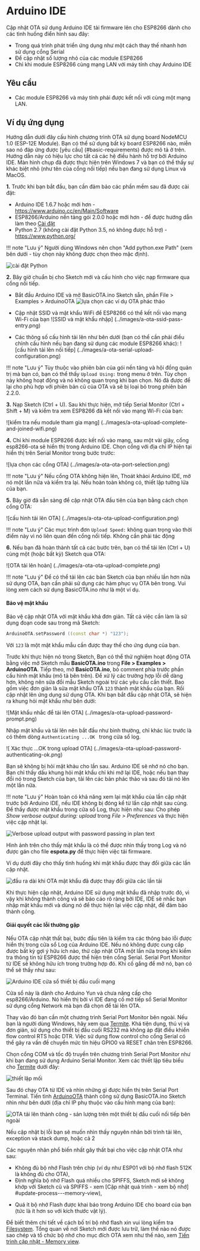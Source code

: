 # Arduino IDE

Cập nhật OTA sử dụng Arduino IDE tải firmware lên cho ESP8266 dành cho các tình huống điển hình sau đây:

- Trong quá trình phát triển ứng dụng như một cách thay thế nhanh hơn sử dụng cổng Serial
- Để cập nhật số lượng nhỏ của các module ESP8266
- Chỉ khi module ESP8266 cùng mạng LAN với máy tính chạy Arduino IDE

## Yêu cầu
- Các module ESP8266 và máy tính phải được kết nối với cùng một mạng LAN.

## Ví dụ ứng dụng

Hướng dẫn dưới đây cấu hình chương trình OTA sử dụng board NodeMCU 1.0 (ESP-12E Module). Bạn có thể sử dụng bất kỳ board ESP8266 nào, miễn sao nó đáp ứng được [yêu cầu] (#basic-requirements) được mô tả ở trên. Hướng dẫn này có hiệu lực cho tất cả các hệ điều hành hỗ trợ bởi Arduino IDE. Màn hình chụp đã được thực hiện trên Windows 7 và bạn có thể thấy sự khác biệt nhỏ (như tên của cổng nối tiếp) nếu bạn đang sử dụng Linux và MacOS.

**1.** Trước khi bạn bắt đầu, bạn cần đảm bảo các phần mềm sau đã được cài đặt:
- Arduino IDE 1.6.7 hoặc mới hơn - https://www.arduino.cc/en/Main/Software
- ESP8266/Arduino nền tảng gói 2.0.0 hoặc mới hơn - để được hướng dẫn làm theo [Cài đặt](../basic/install.md)
- Python 2.7 (không cài đặt Python 3.5, nó không được hỗ trợ) - https://www.python.org/

!!! note "Lưu ý"
    Người dùng Windows nên chọn "Add python.exe Path" (xem bên dưới - tùy chọn này không được chọn theo mặc định).

![cài đặt Python](../images/a-ota-python-configuration.png)

**2.** Bây giờ chuẩn bị cho Sketch mới và cấu hình cho việc  nạp firmware qua cổng nối tiếp.
- Bắt đầu Arduino IDE và mở BasicOTA.ino Sketch sẵn, phần File >  Examples > ArduinoOTA
![lựa chọn các ví dụ OTA phác thảo](../images/a-ota-sketch-selection.png)

- Cập nhật SSID và mật khẩu WiFi để ESP8266 có thể kết nối vào mạng Wi-Fi của bạn
![SSID và mật khẩu nhập] (../images/a-ota-ssid-pass-entry.png)
        
- Các thông số cấu hình tải lên như bên dưới (bạn có thể cần phải điều chỉnh cấu hình nếu bạn đang sử dụng các module ESP8266 khác):
! [cấu hình tải lên nối tiếp] (../images/a-ota-serial-upload-configuration.png)

!!! note "Lưu ý" 
    Tùy thuộc vào phiên bản của gói nền tảng và hội đồng quản trị mà bạn có, bạn có thể thấy `Upload Using:`  trong menu ở trên. Tùy chọn này không hoạt động và nó không quan trọng khi bạn chọn. Nó đã được để lại cho phù hợp với phiên bản cũ của OTA và sẽ bị loại bỏ trong phiên bản 2.2.0.

**3.** Nạp Sketch (Ctrl + U). Sau khi thực hiện, mở tiếp Serial Monitor (Ctrl + Shift + M) và kiểm tra xem ESP8266 đã kết nối vào mạng Wi-Fi của bạn:

![kiểm tra nếu module tham gia mạng] (../images/a-ota-upload-complete-and-joined-wifi.png)

**4.** Chỉ khi module ESP8266 được kết nối vào mạng, sau một vài giây, cổng esp8266-ota sẽ hiển thị trong Arduino IDE. Chọn cổng với địa chỉ IP hiện tại hiển thị trên Serial Monitor trong bước trước:

![lựa chọn các cổng OTA] (../images/a-ota-ota-port-selection.png)
    
 !!! note "Lưu ý" 
    Nếu cổng OTA không hiện lên, Thoát khảoi Arduino IDE, mở nó một lần nữa và kiểm tra lại. Nếu hoàn toàn không có, thiết lập tường lửa của bạn.

**5.** Bây giờ đã sẵn sàng để cập nhật OTA đầu tiên của bạn bằng cách chọn cổng OTA:

![cấu hình tải lên OTA] (../images/a-ota-ota-upload-configuration.png)
    
!!! note "Lưu ý"
    Các mục trình đơn `Upload Speed:` không quan trọng vào thời điểm này vì nó liên quan đến cổng nối tiếp. Không cần phải tác động

**6.** Nếu bạn đã hoàn thành tất cả các bước trên, bạn có thể tải lên (Ctrl + U) cùng một (hoặc bất kỳ) Sketch qua OTA:

![OTA tải lên hoàn] (../images/a-ota-ota-upload-complete.png)

!!! note "Lưu ý" 
    Để có thể tải lên các bản Sketch của bạn nhiều lần hơn nữa sử dụng OTA, bạn cần phải sử dụng các hàm phục vụ OTA bên trong. Vui lòng xem cách sử dụng BasicOTA.ino như là một ví dụ.

#### Bảo vệ mật khẩu

Bảo vệ cập nhật OTA với mật khẩu khá đơn giản. Tất cả việc cần làm là sử dụng đoạn code sau trong mã Sketch:

```cpp
ArduinoOTA.setPassword ((const char *) "123");
```

Với `123` là một mật khẩu mẫu cần được thay thế cho ứng dụng của bạn.

Trước khi thực hiện nó trong Sketch, Bạn có thể thử nghiệm hoạt động OTA bằng việc mở Sketch mẫu **BasicOTA.ino** trong **File > Examples > ArduinoOTA**.  Tiếp theo, mở **BasicOTA.ino**, bỏ comment phía trước phần cấu hình mật khầu (mô tả bên trên). Để xử lý các trường hợp lỗi dễ dàng hơn, không nên sửa đổi mẫu Sketch ngoài trừ các yêu cầu cần thiết. Bao gồm việc đơn giản là sửa mật khẩu OTA `123`  thành mật khẩu của bạn. Rồi cập nhật lên ứng dụng sử dụng OTA. Khi bạn bắt đầu cập nhật OTA, sẽ hiện ra khung hỏi mật khẩu như bên dưới:

![Mật khẩu nhắc để tải lên OTA] (../images/a-ota-upload-password-prompt.png)

Nhập mật khẩu và tải lên nên bắt đầu như bình thường, chỉ khác lúc trước là có thêm dòng `Authenticating ...OK ` trong cửa sổ log.

![ Xác thực ...OK trong upload OTA] (../images/a-ota-upload-password-authenticating-ok.png)

Bạn sẽ không bị hỏi mật khảu cho lần sau. Arduino IDE sẽ nhớ nó cho bạn. Bạn chỉ thấy dấu khung hỏi mật khẩu chỉ khi mở lại IDE, hoặc nếu bạn thay đổi nó trong Sketch của bạn, tải lên các bản phác thảo và sau đó tải nó lên một lần nữa.

!!! note "Lưu ý"
    Hoàn toàn có khả năng xem lại mật khẩu của lần cập nhật trước bởi Arduino IDE, nếu IDE không bị đóng kể từ lần cập nhật sau cùng. Để thấy được mật khẩu trong cửa sổ Log, thực hiện như sau: Cho phép *Show verbose output during: upload* trong *File > Preferences* và thực hiện việc cập nhật lại.

![Verbose upload output with password passing in plan text](../images/a-ota-upload-password-passing-upload-ok.png)

Hình ảnh trên cho thấy mật khẩu là có thể được nhìn thấy trong Log và nó được gán cho file **espota.py** để thực hiện việc tải firmware.

Ví dụ dưới đây cho thấy tình huống khi mật khẩu được thay đổi giữa các lần cập nhật. 

![đầu ra dài khi OTA mật khẩu đã được thay đổi giữa các lần tải](../images/a-ota-upload-password-passing-again-upload-ok.png)

Khi thực hiện cập nhật, Arduino IDE sử dụng mật khẩu đã nhập trước đó, vì vậy khi không thành công và sẽ báo cáo rõ ràng bởi IDE, IDE sẽ nhắc bạn nhập mật khẩu mới và dùng nó để thực hiện lại việc cập nhật, để đảm bảo thành công.

#### Giải quyết các lỗi thường gặp

Nếu OTA cập nhật thất bại, bước đầu tiên là kiểm tra các thông báo lỗi được hiển thị trong cửa sổ Log của Arduino IDE. Nếu nó không được cung cấp được bất kỳ gợi ý hữu ích nào, thử cập nhật OTA một lần nữa trong khi kiểm tra thông tin từ ESP8266 được thể hiện trên cổng Serial. Serial Port Monitor từ IDE sẽ không hữu ích trong trường hợp đó. Khi cố gắng để mở nó, bạn có thể sẽ thấy như sau:

![Arduino IDE cửa sổ thiết bị đầu cuối mạng](../images/a-ota-network-terminal.png)
   
Cửa sổ này là dành cho Arduino Yun và chưa nâng cấp cho esp8266/Arduino. Nó hiển thị bởi vì IDE đang cố mở tiếp sổ Serial Monitor sử dụng cổng Network mà bạn đã chọn để tải lên OTA.

Thay vào đó bạn cần một chương trình Serial Port Monitor  bên ngoài. Nếu bạn là người dùng Windows, hãy xem qua [Termite](http://www.compuphase.com/software_termite.htm). Khá tiện dụng, thú vị và đơn giản, sử dụng cho thiết bị đầu cuối RS232 mà không áp đặt điều khiển flow control RTS hoặc DTR. Việc sử dụng flow control cho cổng Serial có thể gây ra vấn đề chuyển mức tín hiệu GPIO0 và RESET chân trên ESP8266. 

Chọn cổng COM và tốc độ truyền trên chương trình Serial Port Monitor như khi bạn đang sử dụng Arduino Serial Monitor. Xem các thiết lập tiêu biểu cho [Termite](http://www.compuphase.com/software_termite.htm) dưới đây:

![thiết lập mối](../images/termite-configuration.png)

Sau đó chạy OTA từ IDE và nhìn những gì được hiển thị trên Serial Port Terminal. Tiến tình  [ArduinoOTA](https://github.com/esp8266/Arduino/tree/master/libraries/ArduinoOTA) thành công sử dụng BasicOTA.ino Sketch nhìn như bên dưới (địa chỉ IP phụ thuộc vào cấu hình mạng của bạn):

![OTA tải lên thành công - sản lượng trên một thiết bị đầu cuối nối tiếp bên ngoài](../images/a-ota-external-serial-terminal-output.png)

Nếu cập nhật bị lỗi bạn sẽ muốn nhìn thấy nguyên nhân bởi trình tải lên, exception và stack dump, hoặc cả 2 

Các nguyên nhân phổ biến nhất gây thất bại cho việc cập nhật OTA như sau:

- Không đủ bộ nhớ Flash trên chip (ví dụ như ESP01 với bộ nhớ flash 512K là không đủ cho OTA),
- Định nghĩa bộ nhờ Flash quá nhiều cho SPIFFS, Sketch mới sẽ không khớp với Sketch cũ và SPIFFS - xem [Cập nhật quá trình - xem bộ nhớ] #update-process---memory-view),
* Quá ít bộ nhớ Flash được khai báo trong Arduino IDE cho board của bạn (tức là ít hơn so với kích thước vật lý). 

Để biết thêm chi tiết về cách bố trí bộ nhớ flash xin vui lòng kiểm tra [Filesystem](../filesystem/flash-layout.md).
Tổng quan về nơi Sketch mới được lưu trữ, làm thế nào nó được sao chép và tổ chức  bộ nhớ cho mục đích OTA xem như thế nào, xem [Tiến trình cập nhật - Memory view](./arduino-fota.md#update-process-memory-view).
